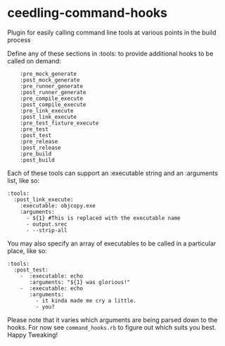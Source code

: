 ceedling-command-hooks
======================

Plugin for easily calling command line tools at various points in the build process

Define any of these sections in :tools: to provide additional hooks to be called on demand:

```
    :pre_mock_generate
    :post_mock_generate
    :pre_runner_generate
    :post_runner_generate
    :pre_compile_execute
    :post_compile_execute
    :pre_link_execute
    :post_link_execute
    :pre_test_fixture_execute
    :pre_test
    :post_test
    :pre_release
    :post_release
    :pre_build
    :post_build
```

Each of these tools can support an :executable string and an :arguments list, like so:

```
:tools:
  :post_link_execute:
    :executable: objcopy.exe
    :arguments:
      - ${1} #This is replaced with the executable name
      - output.srec
      - --strip-all
```

You may also specify an array of executables to be called in a particular place, like so:

```
:tools:
  :post_test:
    -  :executable: echo
       :arguments: "${1} was glorious!"
    -  :executable: echo
       :arguments:
         - it kinda made me cry a little.
         - you?
```

Please note that it varies which arguments are being parsed down to the
hooks. For now see `command_hooks.rb` to figure out which suits you best.
Happy Tweaking!
